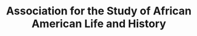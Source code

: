 ---
layout: repo
title: "Association for the Study of African American Life and History"
id: 24023
permalink: repos/24023/
---